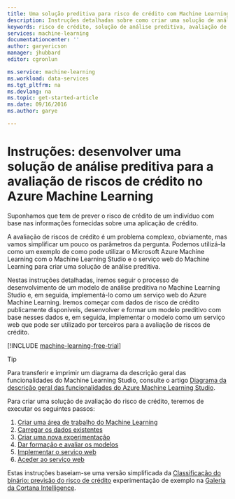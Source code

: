 ```yaml
---
title: Uma solução preditiva para risco de crédito com Machine Learning | Microsoft Docs
description: Instruções detalhadas sobre como criar uma solução de análise preditiva para a avaliação de riscos de crédito no Azure Machine Learning Studio.
keywords: risco de crédito, solução de análise preditiva, avaliação de riscos
services: machine-learning
documentationcenter: ''
author: garyericson
manager: jhubbard
editor: cgronlun

ms.service: machine-learning
ms.workload: data-services
ms.tgt_pltfrm: na
ms.devlang: na
ms.topic: get-started-article
ms.date: 09/16/2016
ms.author: garye

---
```

# Instruções: desenvolver uma solução de análise preditiva para a avaliação de riscos de crédito no Azure Machine Learning
Suponhamos que tem de prever o risco de crédito de um indivíduo com base nas informações fornecidas sobre uma aplicação de crédito.  

A avaliação de riscos de crédito é um problema complexo, obviamente, mas vamos simplificar um pouco os parâmetros da pergunta. Podemos utilizá-la como um exemplo de como pode utilizar o Microsoft Azure Machine Learning com o Machine Learning Studio e o serviço web do Machine Learning para criar uma solução de análise preditiva.  

Nestas instruções detalhadas, iremos seguir o processo de desenvolvimento de um modelo de análise preditiva no Machine Learning Studio e, em seguida, implementá-lo como um serviço web do Azure Machine Learning. Iremos começar com dados de risco de crédito publicamente disponíveis, desenvolver e formar um modelo preditivo com base nesses dados e, em seguida, implementar o modelo como um serviço web que pode ser utilizado por terceiros para a avaliação de riscos de crédito.

[!INCLUDE [machine-learning-free-trial](../../includes/machine-learning-free-trial.md)]

<!-- -->

> [!TIP]
> Para transferir e imprimir um diagrama da descrição geral das funcionalidades do Machine Learning Studio, consulte o artigo [Diagrama da descrição geral das funcionalidades do Azure Machine Learning Studio](machine-learning-studio-overview-diagram.md).
> 
> 

Para criar uma solução de avaliação do risco de crédito, teremos de executar os seguintes passos:  

1. [Criar uma área de trabalho do Machine Learning](machine-learning-walkthrough-1-create-ml-workspace.md)
2. [Carregar os dados existentes](machine-learning-walkthrough-2-upload-data.md)
3. [Criar uma nova experimentação](machine-learning-walkthrough-3-create-new-experiment.md)
4. [Dar formação e avaliar os modelos](machine-learning-walkthrough-4-train-and-evaluate-models.md)
5. [Implementar o serviço web](machine-learning-walkthrough-5-publish-web-service.md)
6. [Aceder ao serviço web](machine-learning-walkthrough-6-access-web-service.md)

Estas instruções baseiam-se uma versão simplificada da [Classificação do binário: previsão do risco de crédito](http://go.microsoft.com/fwlink/?LinkID=525270) experimentação de exemplo na [Galeria da Cortana Intelligence](http://gallery.cortanaintelligence.com/).

<!--HONumber=Sep16_HO3-->



